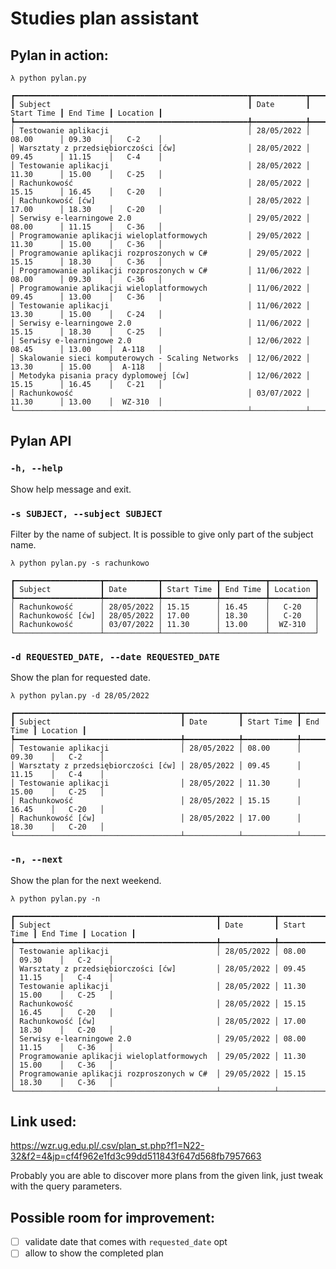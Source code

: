 # Studies plan assistant

## Pylan in action:

```console
λ python pylan.py
```
```console
┏━━━━━━━━━━━━━━━━━━━━━━━━━━━━━━━━━━━━━━━━━━━━━━━━━━━━┳━━━━━━━━━━━━┳━━━━━━━━━━━━┳━━━━━━━━━━┳━━━━━━━━━━┓
┃ Subject                                            ┃ Date       ┃ Start Time ┃ End Time ┃ Location ┃
┡━━━━━━━━━━━━━━━━━━━━━━━━━━━━━━━━━━━━━━━━━━━━━━━━━━━━╇━━━━━━━━━━━━╇━━━━━━━━━━━━╇━━━━━━━━━━╇━━━━━━━━━━┩
│ Testowanie aplikacji                               │ 28/05/2022 │ 08.00      │ 09.30    │   C-2    │
│ Warsztaty z przedsiębiorczości [ćw]                │ 28/05/2022 │ 09.45      │ 11.15    │   C-4    │
│ Testowanie aplikacji                               │ 28/05/2022 │ 11.30      │ 15.00    │   C-25   │
│ Rachunkowość                                       │ 28/05/2022 │ 15.15      │ 16.45    │   C-20   │
│ Rachunkowość [ćw]                                  │ 28/05/2022 │ 17.00      │ 18.30    │   C-20   │
│ Serwisy e-learningowe 2.0                          │ 29/05/2022 │ 08.00      │ 11.15    │   C-36   │
│ Programowanie aplikacji wieloplatformowych         │ 29/05/2022 │ 11.30      │ 15.00    │   C-36   │
│ Programowanie aplikacji rozproszonych w C#         │ 29/05/2022 │ 15.15      │ 18.30    │   C-36   │
│ Programowanie aplikacji rozproszonych w C#         │ 11/06/2022 │ 08.00      │ 09.30    │   C-36   │
│ Programowanie aplikacji wieloplatformowych         │ 11/06/2022 │ 09.45      │ 13.00    │   C-36   │
│ Testowanie aplikacji                               │ 11/06/2022 │ 13.30      │ 15.00    │   C-24   │
│ Serwisy e-learningowe 2.0                          │ 11/06/2022 │ 15.15      │ 18.30    │   C-25   │
│ Serwisy e-learningowe 2.0                          │ 12/06/2022 │ 08.45      │ 13.00    │  A-118   │
│ Skalowanie sieci komputerowych - Scaling Networks  │ 12/06/2022 │ 13.30      │ 15.00    │  A-118   │
│ Metodyka pisania pracy dyplomowej [ćw]             │ 12/06/2022 │ 15.15      │ 16.45    │   C-21   │
│ Rachunkowość                                       │ 03/07/2022 │ 11.30      │ 13.00    │  WZ-310  │
└────────────────────────────────────────────────────┴────────────┴────────────┴──────────┴──────────┘
```

## Pylan API

### `-h, --help`

Show help message and exit.

### `-s SUBJECT, --subject SUBJECT`

Filter by the name of subject. It is possible to give only part of the subject name.

```console
λ python pylan.py -s rachunkowo
```
```console
┏━━━━━━━━━━━━━━━━━━━┳━━━━━━━━━━━━┳━━━━━━━━━━━━┳━━━━━━━━━━┳━━━━━━━━━━┓
┃ Subject           ┃ Date       ┃ Start Time ┃ End Time ┃ Location ┃
┡━━━━━━━━━━━━━━━━━━━╇━━━━━━━━━━━━╇━━━━━━━━━━━━╇━━━━━━━━━━╇━━━━━━━━━━┩
│ Rachunkowość      │ 28/05/2022 │ 15.15      │ 16.45    │   C-20   │
│ Rachunkowość [ćw] │ 28/05/2022 │ 17.00      │ 18.30    │   C-20   │
│ Rachunkowość      │ 03/07/2022 │ 11.30      │ 13.00    │  WZ-310  │
└───────────────────┴────────────┴────────────┴──────────┴──────────┘
```


### `-d REQUESTED_DATE, --date REQUESTED_DATE`

Show the plan for requested date.

```console
λ python pylan.py -d 28/05/2022
```
```console
┏━━━━━━━━━━━━━━━━━━━━━━━━━━━━━━━━━━━━━┳━━━━━━━━━━━━┳━━━━━━━━━━━━┳━━━━━━━━━━┳━━━━━━━━━━┓
┃ Subject                             ┃ Date       ┃ Start Time ┃ End Time ┃ Location ┃
┡━━━━━━━━━━━━━━━━━━━━━━━━━━━━━━━━━━━━━╇━━━━━━━━━━━━╇━━━━━━━━━━━━╇━━━━━━━━━━╇━━━━━━━━━━┩
│ Testowanie aplikacji                │ 28/05/2022 │ 08.00      │ 09.30    │   C-2    │
│ Warsztaty z przedsiębiorczości [ćw] │ 28/05/2022 │ 09.45      │ 11.15    │   C-4    │
│ Testowanie aplikacji                │ 28/05/2022 │ 11.30      │ 15.00    │   C-25   │
│ Rachunkowość                        │ 28/05/2022 │ 15.15      │ 16.45    │   C-20   │
│ Rachunkowość [ćw]                   │ 28/05/2022 │ 17.00      │ 18.30    │   C-20   │
└─────────────────────────────────────┴────────────┴────────────┴──────────┴──────────┘
```


### `-n, --next`

Show the plan for the next weekend.

```console
λ python pylan.py -n
```
```console
┏━━━━━━━━━━━━━━━━━━━━━━━━━━━━━━━━━━━━━━━━━━━━━┳━━━━━━━━━━━━┳━━━━━━━━━━━━┳━━━━━━━━━━┳━━━━━━━━━━┓
┃ Subject                                     ┃ Date       ┃ Start Time ┃ End Time ┃ Location ┃
┡━━━━━━━━━━━━━━━━━━━━━━━━━━━━━━━━━━━━━━━━━━━━━╇━━━━━━━━━━━━╇━━━━━━━━━━━━╇━━━━━━━━━━╇━━━━━━━━━━┩
│ Testowanie aplikacji                        │ 28/05/2022 │ 08.00      │ 09.30    │   C-2    │
│ Warsztaty z przedsiębiorczości [ćw]         │ 28/05/2022 │ 09.45      │ 11.15    │   C-4    │
│ Testowanie aplikacji                        │ 28/05/2022 │ 11.30      │ 15.00    │   C-25   │
│ Rachunkowość                                │ 28/05/2022 │ 15.15      │ 16.45    │   C-20   │
│ Rachunkowość [ćw]                           │ 28/05/2022 │ 17.00      │ 18.30    │   C-20   │
│ Serwisy e-learningowe 2.0                   │ 29/05/2022 │ 08.00      │ 11.15    │   C-36   │
│ Programowanie aplikacji wieloplatformowych  │ 29/05/2022 │ 11.30      │ 15.00    │   C-36   │
│ Programowanie aplikacji rozproszonych w C#  │ 29/05/2022 │ 15.15      │ 18.30    │   C-36   │
└─────────────────────────────────────────────┴────────────┴────────────┴──────────┴──────────┘
```

## Link used:
https://wzr.ug.edu.pl/.csv/plan_st.php?f1=N22-32&f2=4&jp=cf4f962e1fd3c99dd511843f647d568fb7957663

Probably you are able to discover more plans from the given link, just tweak with the query parameters.

## Possible room for improvement:

- [ ] validate date that comes with `requested_date` opt
- [ ] allow to show the completed plan
